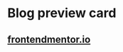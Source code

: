 # Blog preview card

## [frontendmentor.io](https://www.frontendmentor.io/challenges/blog-preview-card-ckPaj01IcS)
